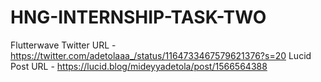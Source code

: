 # HNG-INTERNSHIP-TASK-TWO
Flutterwave Twitter URL - https://twitter.com/adetolaaa_/status/1164733467579621376?s=20
Lucid Post URL - https://lucid.blog/mideyyadetola/post/1566564388
 
